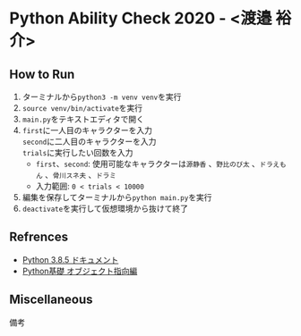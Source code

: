 # Python Ability Check 2020 - <渡邉 裕介>

## How to Run

1. ターミナルから`python3 -m venv venv`を実行
2. `source venv/bin/activate`を実行
3. `main.py`をテキストエディタで開く
4. `first`に一人目のキャラクターを入力  
   `second`に二人目のキャラクターを入力  
   `trials`に実行したい回数を入力
      - `first`、`second`: 使用可能なキャラクターは`源静香` 、`野比のび太` 、`ドラえもん` 、`骨川スネ夫` 、`ドラミ`  
      - 入力範囲: `0 < trials < 10000`
5. 編集を保存してターミナルから`python main.py`を実行
6. `deactivate`を実行して仮想環境から抜けて終了

## Refrences

- [Python 3.8.5 ドキュメント](https://docs.python.org/ja/3/)
- [Python基礎 オブジェクト指向編](https://codeprep.jp/books/76)

## Miscellaneous

備考
